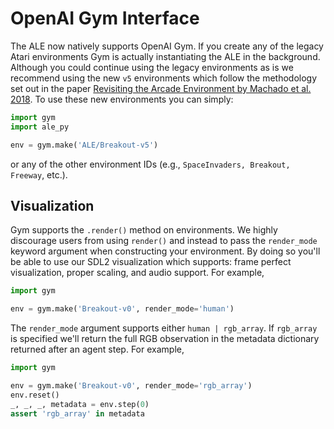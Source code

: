 # OpenAI Gym Interface

The ALE now natively supports OpenAI Gym. If you create any of the legacy Atari environments Gym is actually instantiating the ALE in the background. Although you could continue using the legacy environments as is we recommend using the new `v5` environments which follow the methodology set out in the paper [Revisiting the Arcade Environment by Machado et al. 2018](https://jair.org/index.php/jair/article/view/11182). To use these new environments you can simply:

```py
import gym
import ale_py

env = gym.make('ALE/Breakout-v5')
```

or any of the other environment IDs (e.g., `SpaceInvaders, Breakout, Freeway`, etc.).

## Visualization

Gym supports the `.render()` method on environments. We highly discourage users from using `render()` and instead to pass the `render_mode` keyword argument when constructing your environment. By doing so you'll be able to use our SDL2 visualization which supports: frame perfect visualization, proper scaling, and audio support. For example,

```py
import gym

env = gym.make('Breakout-v0', render_mode='human')
```

The `render_mode` argument supports either `human | rgb_array`. If `rgb_array` is specified we'll return the full RGB observation in the metadata dictionary returned after an agent step. For example,

```py
import gym

env = gym.make('Breakout-v0', render_mode='rgb_array')
env.reset()
_, _, _, metadata = env.step(0)
assert 'rgb_array' in metadata
```